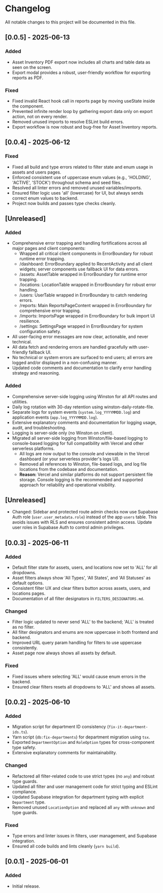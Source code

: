 # Changelog

All notable changes to this project will be documented in this file.

## [0.0.5] - 2025-06-13

### Added

- Asset Inventory PDF export now includes all charts and table data as seen on the screen.
- Export modal provides a robust, user-friendly workflow for exporting reports as PDF.

### Fixed

- Fixed invalid React hook call in reports page by moving useState inside the component.
- Prevented infinite render loop by gathering export data only on export action, not on every render.
- Removed unused imports to resolve ESLint build errors.
- Export workflow is now robust and bug-free for Asset Inventory reports.

## [0.0.4] - 2025-06-12

### Fixed

- Fixed all build and type errors related to filter state and enum usage in assets and users pages.
- Enforced consistent use of uppercase enum values (e.g., 'HOLDING', 'ACTIVE', 'STOCK') throughout schema and seed files.
- Resolved all linter errors and removed unused variables/imports.
- Ensured filter logic uses 'all' (lowercase) for UI, but always sends correct enum values to backend.
- Project now builds and passes type checks cleanly.

## [Unreleased]

### Added

- Comprehensive error trapping and handling fortifications across all major pages and client components:
  - Wrapped all critical client components in ErrorBoundary for robust runtime error trapping.
  - /dashboard: ErrorBoundary applied to RecentActivity and all client widgets; server components use fallback UI for data errors.
  - /assets: AssetTable wrapped in ErrorBoundary for runtime error trapping.
  - /locations: LocationTable wrapped in ErrorBoundary for robust error handling.
  - /users: UserTable wrapped in ErrorBoundary to catch rendering errors.
  - /reports: Main ReportsPageContent wrapped in ErrorBoundary for comprehensive error trapping.
  - /imports: ImportsPage wrapped in ErrorBoundary for bulk import UI resilience.
  - /settings: SettingsPage wrapped in ErrorBoundary for system configuration safety.
- All user-facing error messages are now clear, actionable, and never technical.
- All data fetch and rendering errors are handled gracefully with user-friendly fallback UI.
- No technical or system errors are surfaced to end users; all errors are logged and/or displayed in a non-confusing manner.
- Updated code comments and documentation to clarify error handling strategy and reasoning.

### Added

- Comprehensive server-side logging using Winston for all API routes and utilities.
- Daily log rotation with 30-day retention using winston-daily-rotate-file.
- Separate logs for system events (`system.log_YYYYMMDD.log`) and application events (`app.log_YYYYMMDD.log`).
- Extensive explanatory comments and documentation for logging usage, audit, and troubleshooting.
- Logging is server-side only (no Winston on client).
- Migrated all server-side logging from Winston/file-based logging to console-based logging for full compatibility with Vercel and other serverless platforms.
  - All logs are now output to the console and viewable in the Vercel dashboard (or your serverless provider's logs UI).
  - Removed all references to Winston, file-based logs, and log file locations from the codebase and documentation.
  - **Reason:** Vercel and similar platforms do not support persistent file storage. Console logging is the recommended and supported approach for reliability and operational visibility.

## [Unreleased]
- Changed: Sidebar and protected route admin checks now use Supabase Auth role (`user.user_metadata.role`) instead of the app `users` table. This avoids issues with RLS and ensures consistent admin access. Update user roles in Supabase Auth to control admin privileges.

## [0.0.3] - 2025-06-11

### Added

- Default filter state for assets, users, and locations now set to 'ALL' for all dropdowns.
- Asset filters always show 'All Types', 'All States', and 'All Statuses' as default options.
- Consistent filter UX and clear filters button across assets, users, and locations pages.
- Documentation of all filter designators in `FILTERS_DESIGNATORS.md`.

### Changed

- Filter logic updated to never send 'ALL' to the backend; 'ALL' is treated as no filter.
- All filter designators and enums are now uppercase in both frontend and backend.
- Improved URL query param handling for filters to use uppercase consistently.
- Asset page now always shows all assets by default.

### Fixed

- Fixed issues where selecting 'ALL' would cause enum errors in the backend.
- Ensured clear filters resets all dropdowns to 'ALL' and shows all assets.

## [0.0.2] - 2025-06-10

### Added

- Migration script for department ID consistency (`fix-it-department-ids.ts`).
- Yarn script (`db:fix-departments`) for department migration using `tsx`.
- Exported `DepartmentOption` and `RoleOption` types for cross-component type safety.
- Extensive explanatory comments for maintainability.

### Changed

- Refactored all filter-related code to use strict types (no `any`) and robust type guards.
- Updated all filter and user management code for strict typing and ESLint compliance.
- Updated Supabase integration for department typing with explicit `Department` type.
- Removed unused `LocationOption` and replaced all `any` with `unknown` and type guards.

### Fixed

- Type errors and linter issues in filters, user management, and Supabase integration.
- Ensured all code builds and lints cleanly (`yarn build`).

## [0.0.1] - 2025-06-01

### Added

- Initial release.
